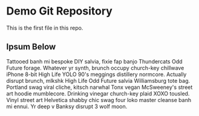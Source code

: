# Demo Git Repository

This is the first file in this repo.

## Ipsum Below

Tattooed banh mi bespoke DIY salvia, fixie fap banjo Thundercats Odd Future forage. Whatever yr synth, brunch occupy church-key chillwave iPhone 8-bit High Life YOLO 90's meggings distillery normcore. Actually disrupt brunch, mlkshk High Life Odd Future salvia Williamsburg tote bag. Portland swag viral cliche, kitsch narwhal Tonx vegan McSweeney's street art hoodie mumblecore. Drinking vinegar church-key plaid XOXO tousled. Vinyl street art Helvetica shabby chic swag four loko master cleanse banh mi ennui. Yr deep v Banksy disrupt 3 wolf moon.